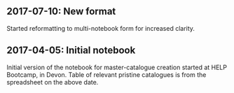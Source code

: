 ## 2017-07-10: New format
Started reformatting to multi-notebook form for increased clarity.

## 2017-04-05: Initial notebook

Initial version of the notebook for master-catalogue creation started at HELP Bootcamp, in 
Devon. Table of relevant pristine catalogues is from the spreadsheet on the above date.

